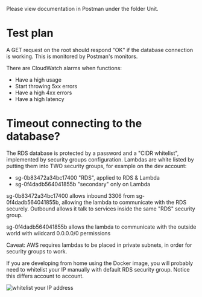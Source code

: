 Please view documentation in Postman under the folder Unit.

# Test plan

A GET request on the root should respond "OK" if the database connection is
working. This is monitored by Postman's monitors.

There are CloudWatch alarms when functions:
* Have a high usage
* Start throwing 5xx errors
* Have a high 4xx errors
* Have a high latency

# Timeout connecting to the database?

The RDS database is protected by a password and a "CIDR whitelist", implemented
by security groups configuration. Lambdas are white listed by putting them into TWO
security groups, for example on the dev account:
* sg-0b83472a34bc17400 "RDS", applied to RDS & Lambda
* sg-0f4dadb564041855b "secondary" only on Lambda

sg-0b83472a34bc17400 allows inbound 3306 from sg-0f4dadb564041855b, allowing
the lambda to communicate with the RDS securely. Outbound allows it talk to
services inside the same "RDS" security group.

sg-0f4dadb564041855b allows the lambda to communicate with the outside world
with wildcard 0.0.0.0/0 permissions

Caveat: AWS requires lambdas to be placed in private subnets, in order for security groups to work.

If you are developing from home using the Docker image, you will probably need
to whitelist your IP manually with default RDS security group. Notice this
differs account to account.

<img src=https://media.dev.unee-t.com/2018-09-06/my-ip.png alt="whitelist your IP address">
